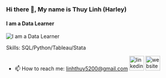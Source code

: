 ### Hi there 👋, My name is Thuy Linh (Harley)
#### I am a Data Learner
![I am a Data Learner](https://arturssmirnovs.github.io/github-profile-readme-generator/images/banner.png)

Skills: SQL/Python/Tableau/Stata
- 📫 How to reach me: linhthuy5200@gmail.com 
[<img src='https://cdn.jsdelivr.net/npm/simple-icons@3.0.1/icons/linkedin.svg' alt='linkedin' height='40'>](https://www.linkedin.com/in/https://www.linkedin.com/in/thuy-linh-tran-2256021a3//)  [<img src='https://cdn.jsdelivr.net/npm/simple-icons@3.0.1/icons/icloud.svg' alt='website' height='40'>](https://linhthuy5200.github.io/Harleylt.github.io/)  




